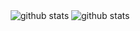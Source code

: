 <!--<p align="center">
  <img align="center" src="https://komarev.com/ghpvc/?username=An4s0&style=flat&abbreviated=true&color=6E3BF3" alt="profile views count" />
</p>-->

<p align="center">
  <img align="center" src="https://github-readme-stats.vercel.app/api?username=An4s0&show_icons=true&theme=transparent&include_all_commits=true&ring_color=6e3bf3&title_color=6e3bf3&text_color=ffffff&icon_color=6e3bf3&hide_border=true" alt="github stats" />
  <img align="center" src="https://github-readme-stats.vercel.app/api/top-langs/?username=An4s0&layout=compact&show_icons=true&theme=transparent&include_all_commits=true&ring_color=6e3bf3&title_color=6e3bf3&text_color=ffffff&icon_color=6e3bf3&hide_border=true&&langs_count=20" alt="github stats" />
</p>
